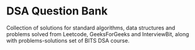 # DSA Question Bank

Collection of solutions for standard algorithms, data structures and problems solved from Leetcode, GeeksForGeeks and InterviewBit, along with problems-solutions set of BITS DSA course.
